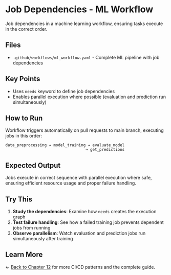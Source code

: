 # Job Dependencies - ML Workflow

Job dependencies in a machine learning workflow, ensuring tasks execute in the correct order.

## Files

- `.github/workflows/ml_workflow.yaml` - Complete ML pipeline with job dependencies

## Key Points

- Uses `needs` keyword to define job dependencies
- Enables parallel execution where possible (evaluation and prediction run simultaneously)

## How to Run

Workflow triggers automatically on pull requests to main branch, executing jobs in this order:

```
data_preprocessing → model_training → evaluate_model
                                   → get_predictions
```

## Expected Output

Jobs execute in correct sequence with parallel execution where safe, ensuring efficient resource usage and proper failure handling.

## Try This

1. **Study the dependencies**: Examine how `needs` creates the execution graph
2. **Test failure handling**: See how a failed training job prevents dependent jobs from running
3. **Observe parallelism**: Watch evaluation and prediction jobs run simultaneously after training

## Learn More

← [Back to Chapter 12](../README.md) for more CI/CD patterns and the complete guide.